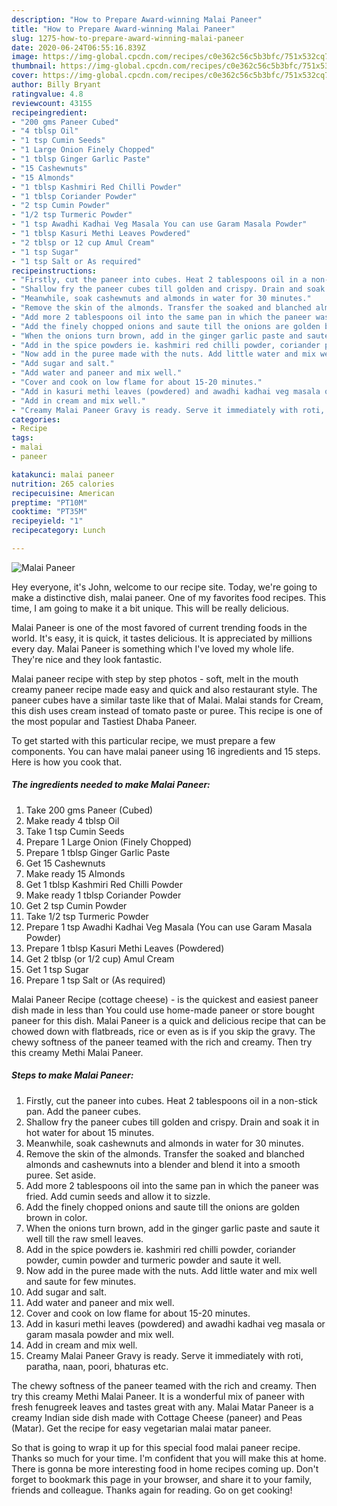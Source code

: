 ```yaml
---
description: "How to Prepare Award-winning Malai Paneer"
title: "How to Prepare Award-winning Malai Paneer"
slug: 1275-how-to-prepare-award-winning-malai-paneer
date: 2020-06-24T06:55:16.839Z
image: https://img-global.cpcdn.com/recipes/c0e362c56c5b3bfc/751x532cq70/malai-paneer-recipe-main-photo.jpg
thumbnail: https://img-global.cpcdn.com/recipes/c0e362c56c5b3bfc/751x532cq70/malai-paneer-recipe-main-photo.jpg
cover: https://img-global.cpcdn.com/recipes/c0e362c56c5b3bfc/751x532cq70/malai-paneer-recipe-main-photo.jpg
author: Billy Bryant
ratingvalue: 4.8
reviewcount: 43155
recipeingredient:
- "200 gms Paneer Cubed"
- "4 tblsp Oil"
- "1 tsp Cumin Seeds"
- "1 Large Onion Finely Chopped"
- "1 tblsp Ginger Garlic Paste"
- "15 Cashewnuts"
- "15 Almonds"
- "1 tblsp Kashmiri Red Chilli Powder"
- "1 tblsp Coriander Powder"
- "2 tsp Cumin Powder"
- "1/2 tsp Turmeric Powder"
- "1 tsp Awadhi Kadhai Veg Masala You can use Garam Masala Powder"
- "1 tblsp Kasuri Methi Leaves Powdered"
- "2 tblsp or 12 cup Amul Cream"
- "1 tsp Sugar"
- "1 tsp Salt or As required"
recipeinstructions:
- "Firstly, cut the paneer into cubes. Heat 2 tablespoons oil in a non-stick pan. Add the paneer cubes."
- "Shallow fry the paneer cubes till golden and crispy. Drain and soak it in hot water for about 15 minutes."
- "Meanwhile, soak cashewnuts and almonds in water for 30 minutes."
- "Remove the skin of the almonds. Transfer the soaked and blanched almonds and cashewnuts into a blender and blend it into a smooth puree. Set aside."
- "Add more 2 tablespoons oil into the same pan in which the paneer was fried. Add cumin seeds and allow it to sizzle."
- "Add the finely chopped onions and saute till the onions are golden brown in color."
- "When the onions turn brown, add in the ginger garlic paste and saute it well till the raw smell leaves."
- "Add in the spice powders ie. kashmiri red chilli powder, coriander powder, cumin powder and turmeric powder and saute it well."
- "Now add in the puree made with the nuts. Add little water and mix well and saute for few minutes."
- "Add sugar and salt."
- "Add water and paneer and mix well."
- "Cover and cook on low flame for about 15-20 minutes."
- "Add in kasuri methi leaves (powdered) and awadhi kadhai veg masala or garam masala powder and mix well."
- "Add in cream and mix well."
- "Creamy Malai Paneer Gravy is ready. Serve it immediately with roti, paratha, naan, poori, bhaturas etc."
categories:
- Recipe
tags:
- malai
- paneer

katakunci: malai paneer 
nutrition: 265 calories
recipecuisine: American
preptime: "PT10M"
cooktime: "PT35M"
recipeyield: "1"
recipecategory: Lunch

---
```



![Malai Paneer](https://img-global.cpcdn.com/recipes/c0e362c56c5b3bfc/751x532cq70/malai-paneer-recipe-main-photo.jpg)

Hey everyone, it's John, welcome to our recipe site. Today, we're going to make a distinctive dish, malai paneer. One of my favorites food recipes. This time, I am going to make it a bit unique. This will be really delicious.

Malai Paneer is one of the most favored of current trending foods in the world. It's easy, it is quick, it tastes delicious. It is appreciated by millions every day. Malai Paneer is something which I've loved my whole life. They're nice and they look fantastic.

Malai paneer recipe with step by step photos - soft, melt in the mouth creamy paneer recipe made easy and quick and also restaurant style. The paneer cubes have a similar taste like that of Malai. Malai stands for Cream, this dish uses cream instead of tomato paste or puree. This recipe is one of the most popular and Tastiest Dhaba Paneer.


To get started with this particular recipe, we must prepare a few components. You can have malai paneer using 16 ingredients and 15 steps. Here is how you cook that.

<!--inarticleads1-->

##### The ingredients needed to make Malai Paneer:

1. Take 200 gms Paneer (Cubed)
1. Make ready 4 tblsp Oil
1. Take 1 tsp Cumin Seeds
1. Prepare 1 Large Onion (Finely Chopped)
1. Prepare 1 tblsp Ginger Garlic Paste
1. Get 15 Cashewnuts
1. Make ready 15 Almonds
1. Get 1 tblsp Kashmiri Red Chilli Powder
1. Make ready 1 tblsp Coriander Powder
1. Get 2 tsp Cumin Powder
1. Take 1/2 tsp Turmeric Powder
1. Prepare 1 tsp Awadhi Kadhai Veg Masala (You can use Garam Masala Powder)
1. Prepare 1 tblsp Kasuri Methi Leaves (Powdered)
1. Get 2 tblsp (or 1/2 cup) Amul Cream
1. Get 1 tsp Sugar
1. Prepare 1 tsp Salt or (As required)


Malai Paneer Recipe (cottage cheese) - is the quickest and easiest paneer dish made in less than You could use home-made paneer or store bought paneer for this dish. Malai Paneer is a quick and delicious recipe that can be chowed down with flatbreads, rice or even as is if you skip the gravy. The chewy softness of the paneer teamed with the rich and creamy. Then try this creamy Methi Malai Paneer. 

<!--inarticleads2-->

##### Steps to make Malai Paneer:

1. Firstly, cut the paneer into cubes. Heat 2 tablespoons oil in a non-stick pan. Add the paneer cubes.
1. Shallow fry the paneer cubes till golden and crispy. Drain and soak it in hot water for about 15 minutes.
1. Meanwhile, soak cashewnuts and almonds in water for 30 minutes.
1. Remove the skin of the almonds. Transfer the soaked and blanched almonds and cashewnuts into a blender and blend it into a smooth puree. Set aside.
1. Add more 2 tablespoons oil into the same pan in which the paneer was fried. Add cumin seeds and allow it to sizzle.
1. Add the finely chopped onions and saute till the onions are golden brown in color.
1. When the onions turn brown, add in the ginger garlic paste and saute it well till the raw smell leaves.
1. Add in the spice powders ie. kashmiri red chilli powder, coriander powder, cumin powder and turmeric powder and saute it well.
1. Now add in the puree made with the nuts. Add little water and mix well and saute for few minutes.
1. Add sugar and salt.
1. Add water and paneer and mix well.
1. Cover and cook on low flame for about 15-20 minutes.
1. Add in kasuri methi leaves (powdered) and awadhi kadhai veg masala or garam masala powder and mix well.
1. Add in cream and mix well.
1. Creamy Malai Paneer Gravy is ready. Serve it immediately with roti, paratha, naan, poori, bhaturas etc.


The chewy softness of the paneer teamed with the rich and creamy. Then try this creamy Methi Malai Paneer. It is a wonderful mix of paneer with fresh fenugreek leaves and tastes great with any. Malai Matar Paneer is a creamy Indian side dish made with Cottage Cheese (paneer) and Peas (Matar). Get the recipe for easy vegetarian malai matar paneer. 

So that is going to wrap it up for this special food malai paneer recipe. Thanks so much for your time. I'm confident that you will make this at home. There is gonna be more interesting food in home recipes coming up. Don't forget to bookmark this page in your browser, and share it to your family, friends and colleague. Thanks again for reading. Go on get cooking!
